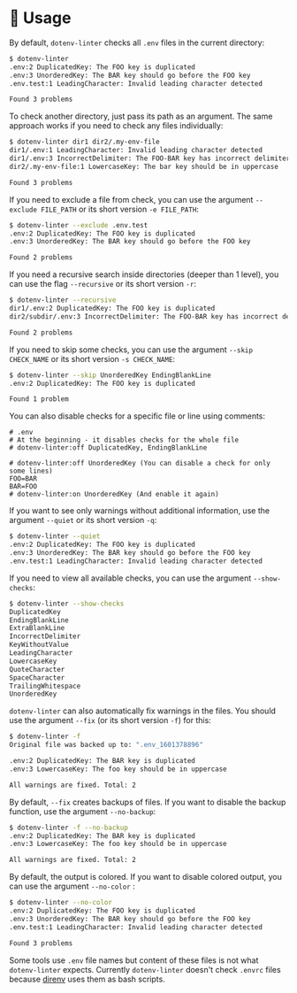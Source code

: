 # 🚀 Usage

By default, `dotenv-linter` checks all `.env` files in the current directory:

```bash
$ dotenv-linter
.env:2 DuplicatedKey: The FOO key is duplicated
.env:3 UnorderedKey: The BAR key should go before the FOO key
.env.test:1 LeadingCharacter: Invalid leading character detected

Found 3 problems
```

To check another directory, just pass its path as an argument. The same approach works if you need to check any files individually:

```bash
$ dotenv-linter dir1 dir2/.my-env-file
dir1/.env:1 LeadingCharacter: Invalid leading character detected
dir1/.env:3 IncorrectDelimiter: The FOO-BAR key has incorrect delimiter
dir2/.my-env-file:1 LowercaseKey: The bar key should be in uppercase

Found 3 problems
```

If you need to exclude a file from check, you can use the argument `--exclude FILE_PATH` or its short version `-e FILE_PATH`:

```bash
$ dotenv-linter --exclude .env.test
.env:2 DuplicatedKey: The FOO key is duplicated
.env:3 UnorderedKey: The BAR key should go before the FOO key

Found 2 problems
```

If you need a recursive search inside directories (deeper than 1 level), you can use the flag `--recursive` or its short version `-r`:

```bash
$ dotenv-linter --recursive
dir1/.env:2 DuplicatedKey: The FOO key is duplicated
dir2/subdir/.env:3 IncorrectDelimiter: The FOO-BAR key has incorrect delimiter

Found 2 problems
```

If you need to skip some checks, you can use the argument `--skip CHECK_NAME` or its short version `-s CHECK_NAME`:

```bash
$ dotenv-linter --skip UnorderedKey EndingBlankLine
.env:2 DuplicatedKey: The FOO key is duplicated

Found 1 problem
```

You can also disable checks for a specific file or line using comments:

```env
# .env
# At the beginning - it disables checks for the whole file
# dotenv-linter:off DuplicatedKey, EndingBlankLine

# dotenv-linter:off UnorderedKey (You can disable a check for only some lines)
FOO=BAR
BAR=FOO
# dotenv-linter:on UnorderedKey (And enable it again)
```

If you want to see only warnings without additional information, use the argument `--quiet` or its short version `-q`:

```bash
$ dotenv-linter --quiet
.env:2 DuplicatedKey: The FOO key is duplicated
.env:3 UnorderedKey: The BAR key should go before the FOO key
.env.test:1 LeadingCharacter: Invalid leading character detected
```

If you need to view all available checks, you can use the argument `--show-checks`:

```bash
$ dotenv-linter --show-checks
DuplicatedKey
EndingBlankLine
ExtraBlankLine
IncorrectDelimiter
KeyWithoutValue
LeadingCharacter
LowercaseKey
QuoteCharacter
SpaceCharacter
TrailingWhitespace
UnorderedKey
```

`dotenv-linter` can also automatically fix warnings in the files. You should use the argument `--fix` (or its short version `-f`) for this:

```bash
$ dotenv-linter -f
Original file was backed up to: ".env_1601378896"

.env:2 DuplicatedKey: The BAR key is duplicated
.env:3 LowercaseKey: The foo key should be in uppercase

All warnings are fixed. Total: 2
```

By default, `--fix` creates backups of files. If you want to disable the backup function, use the argument `--no-backup`:

```bash
$ dotenv-linter -f --no-backup
.env:2 DuplicatedKey: The BAR key is duplicated
.env:3 LowercaseKey: The foo key should be in uppercase

All warnings are fixed. Total: 2
```

By default, the output is colored. If you want to disable colored output, you can use the argument `--no-color` :

```bash
$ dotenv-linter --no-color
.env:2 DuplicatedKey: The FOO key is duplicated
.env:3 UnorderedKey: The BAR key should go before the FOO key
.env.test:1 LeadingCharacter: Invalid leading character detected

Found 3 problems
```

Some tools use `.env` file names but content of these files is not what `dotenv-linter` expects.
Currently `dotenv-linter` doesn't check `.envrc` files because [direnv](https://direnv.net) uses them as bash scripts.

